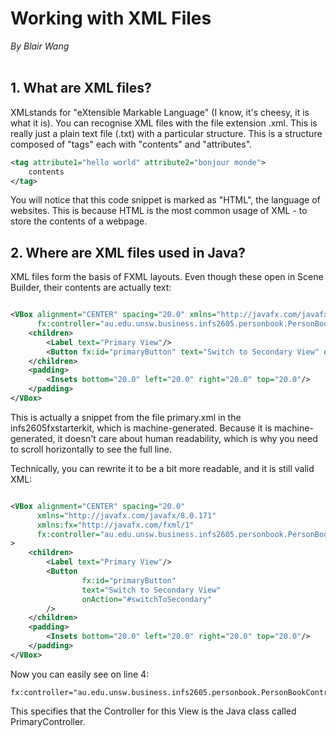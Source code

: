 # Working with XML Files

_By Blair Wang_
<br /><br />


## 1. What are XML files?

XMLstands for "eXtensible Markable Language" (I know, it's cheesy, it is what it is). You can recognise XML files with the file extension .xml. This is really just a plain text file (.txt) with a particular structure. This is a structure composed of "tags" each with "contents" and "attributes".

```xml
<tag attribute1="hello world" attribute2="bonjour monde">
	contents
</tag>
```

You will notice that this code snippet is marked as "HTML", the language of websites. This is because HTML is the most common usage of XML - to store the contents of a webpage.


## 2. Where are XML files used in Java?

XML files form the basis of FXML layouts. Even though these open in Scene Builder, their contents are actually text:

```xml

<VBox alignment="CENTER" spacing="20.0" xmlns="http://javafx.com/javafx/8.0.171" xmlns:fx="http://javafx.com/fxml/1"
      fx:controller="au.edu.unsw.business.infs2605.personbook.PersonBookController">
    <children>
        <Label text="Primary View"/>
        <Button fx:id="primaryButton" text="Switch to Secondary View" onAction="#switchToSecondary"/>
    </children>
    <padding>
        <Insets bottom="20.0" left="20.0" right="20.0" top="20.0"/>
    </padding>
</VBox>
```

This is actually a snippet from the file primary.xml in the infs2605fxstarterkit, which is machine-generated. Because it is machine-generated, it doesn't care about human readability, which is why you need to scroll horizontally to see the full line.

Technically, you can rewrite it to be a bit more readable, and it is still valid XML:

```xml

<VBox alignment="CENTER" spacing="20.0"
      xmlns="http://javafx.com/javafx/8.0.171"
      xmlns:fx="http://javafx.com/fxml/1"
      fx:controller="au.edu.unsw.business.infs2605.personbook.PersonBookController"
>
    <children>
        <Label text="Primary View"/>
        <Button
                fx:id="primaryButton"
                text="Switch to Secondary View"
                onAction="#switchToSecondary"
        />
    </children>
    <padding>
        <Insets bottom="20.0" left="20.0" right="20.0" top="20.0"/>
    </padding>
</VBox>
```

Now you can easily see on line 4:

```
fx:controller="au.edu.unsw.business.infs2605.personbook.PersonBookController"
```

This specifies that the Controller for this View is the Java class called PrimaryController.